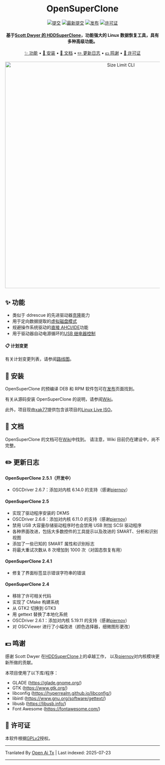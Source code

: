 <h1 align="center">
  <br>
  OpenSuperClone
  <br>
</h1>

<div align="center">

  [![提交](https://badgen.net/github/commits/ispillmydrink/opensuperclone/main)](https://github.com/ISpillMyDrink/OpenSuperClone/commits/main)
  [![最新提交](https://badgen.net/github/last-commit/ispillmydrink/opensuperclone/main)](https://github.com/ISpillMyDrink/OpenSuperClone/commits/main)
  [![发布](https://badgen.net/github/release/ispillmydrink/opensuperclone)](https://github.com/ISpillMyDrink/OpenSuperClone/releases)
  [![许可证](https://badgen.net/github/license/ispillmydrink/opensuperclone)](https://github.com/ISpillMyDrink/OpenSuperClone/blob/main/LICENSE)
  
</div>

<h4 align="center">
  基于<a href="https://www.hddsuperclone.com/">Scott Dwyer 的 HDDSuperClone</a>，功能强大的 Linux 数据恢复工具，具有多种高级功能。
</h4>

<p align="center">
  <a href="#-features">✨ 功能</a> •
  <a href="#-installation">💾 安装</a> •
  <a href="#-documentation">📖 文档</a> •
  <a href="#%EF%B8%8F-changelog">✏️ 更新日志</a> •
  <a href="#-credits">💵 鸣谢</a> •
  <a href="#-license">📄 许可证</a>
</p>

<p align="center">
  <img src="https://raw.githubusercontent.com/ISpillMyDrink/OpenSuperClone/main/./doc/opensuperclone.gif" alt="Size Limit CLI" width="738">
</p>

## ✨ 功能

* 类似于 ddrescue 的先进驱动器<a href="https://github.com/ISpillMyDrink/OpenSuperClone/wiki/Clone-Mode">克隆</a>能力
* 用于定向数据提取的<a href="https://github.com/ISpillMyDrink/OpenSuperClone/wiki/Virtual-Disk-Mode">虚拟磁盘模式</a>
* 规避操作系统驱动的<a href="https://github.com/ISpillMyDrink/OpenSuperClone/wiki/Direct-Modes">直接 AHCI/IDE</a>功能
* 用于驱动器自动电源循环的<a href="https://github.com/ISpillMyDrink/OpenSuperClone/wiki/Relay-Operation">USB 继电器控制</a>

#### 📋 计划变更

有关计划变更列表，请参阅<a href="https://github.com/users/ISpillMyDrink/projects/2">路线图</a>。

## 💾 安装

OpenSuperClone 的预编译 DEB 和 RPM 软件包可在<a href=https://github.com/ISpillMyDrink/OpenSuperClone/releases>发布</a>页面找到。

有关从源码安装 OpenSuperClone 的说明，请参阅<a href="https://github.com/ISpillMyDrink/OpenSuperClone/wiki/Compiling-from-Source">Wiki</a>。

此外，项目现由<a href="https://sourceforge.net/u/xak77/profile/">xak77</a>提供包含该项目的<a href="https://sourceforge.net/projects/opensuperclone-live/">Linux Live ISO</a>。

## 📖 文档

OpenSuperClone 的文档可在<a href="https://github.com/ISpillMyDrink/OpenSuperClone/wiki">Wiki</a>中找到。
请注意，Wiki 目前仍在建设中，尚不完整。

## ✏️ 更新日志

#### OpenSuperClone 2.5.1（开发中）

* OSCDriver 2.6.7：添加对内核 6.14.0 的支持（感谢<a href="https://github.com/ISpillMyDrink/OpenSuperClone/pull/25">piernov</a>）

#### OpenSuperClone 2.5

* 实现了驱动程序安装的 DKMS
* OSCDriver 2.6.6：添加对内核 6.11.0 的支持（感谢<a href="https://github.com/ISpillMyDrink/OpenSuperClone/pull/19">piernov</a>）
* 禁用 USB 大容量存储驱动程序时也会禁用 USB 附加 SCSI 驱动程序
* 各种界面改进，包括大多数控件的工具提示以及改进的 SMART、分析和识别视图
* 添加了一些已知的 SMART 属性和识别标志
* 将最大重试次数从 8 次增加到 1000 次（对固态恢复有用）

#### OpenSuperClone 2.4.1

* 修复了界面标签显示错误字符串的错误

#### OpenSuperClone 2.4

* 移除了许可相关代码
* 实现了 CMake 构建系统
* 从 GTK2 切换到 GTK3
* 用 gettext 替换了本地化系统
* OSCDriver 2.6.1：添加对内核 5.19.11 的支持（感谢<a href="https://github.com/piernov/">piernov</a>）
* 对 OSCViewer 进行了小幅改进（颜色选择器，细微图形更改）

## 💵 鸣谢

感谢 Scott Dwyer 在<a href="https://www.hddsuperclone.com/">HDDSuperClone</a>上的卓越工作，
以及<a href="https://github.com/piernov/">piernov</a>对内核模块更新所做的贡献。

本项目使用了以下库/程序：
* GLADE (https://glade.gnome.org/)
* GTK (https://www.gtk.org/)
* libconfig (https://hyperrealm.github.io/libconfig/)
* libintl (https://www.gnu.org/software/gettext/)
* libusb (https://libusb.info/)
* Font Awesome (https://fontawesome.com/)

## 📄 许可证

本软件根据[GPLv2](LICENSE)授权。


---

Tranlated By [Open Ai Tx](https://github.com/OpenAiTx/OpenAiTx) | Last indexed: 2025-07-23

---
